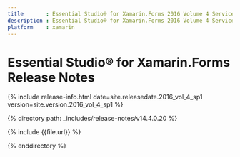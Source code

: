 ```yaml
---
title       : Essential Studio® for Xamarin.Forms 2016 Volume 4 Service Pack 1 Release Notes
description : Essential Studio® for Xamarin.Forms 2016 Volume 4 Service Pack 1 Release Notes
platform    : xamarin
---
```


# Essential Studio® for Xamarin.Forms Release Notes

{% include release-info.html date=site.releasedate.2016_vol_4_sp1 version=site.version.2016_vol_4_sp1 %} 

{% directory path: _includes/release-notes/v14.4.0.20 %}

{% include {{file.url}} %}

{% enddirectory %}